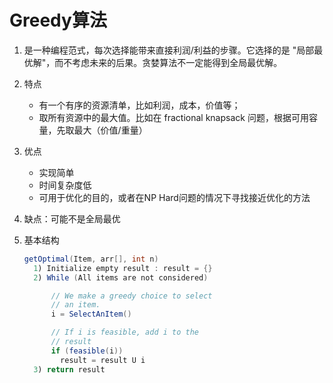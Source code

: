 # Greedy算法

1. 是一种编程范式，每次选择能带来直接利润/利益的步骤。它选择的是 "局部最优解"，而不考虑未来的后果。贪婪算法不一定能得到全局最优解。

2. 特点

   - 有一个有序的资源清单，比如利润，成本，价值等；
   - 取所有资源中的最大值。比如在 fractional knapsack 问题，根据可用容量，先取最大（价值/重量）

3. 优点

   - 实现简单
   - 时间复杂度低
   - 可用于优化的目的，或者在NP Hard问题的情况下寻找接近优化的方法

4. 缺点：可能不是全局最优

5. 基本结构

   ```java
   getOptimal(Item, arr[], int n)
     1) Initialize empty result : result = {}  
     2) While (All items are not considered)
   
         // We make a greedy choice to select
         // an item.
         i = SelectAnItem() 
   
         // If i is feasible, add i to the 
         // result
         if (feasible(i))
           result = result U i 
     3) return result
   ```

   